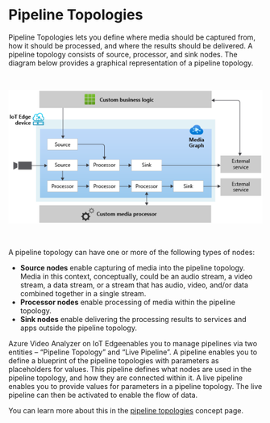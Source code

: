 # Pipeline Topologies

Pipeline Topologies lets you define where media should be captured from, how it should be processed, and where the results should be delivered. A pipeline topology consists of source, processor, and sink nodes. The diagram below provides a graphical representation of a pipeline topology.  

<br>
<p align="center">
  <img src="./images/pipeline.png" title="pipeline topology"/>
</p>
<br>

A pipeline topology can have one or more of the following types of nodes:

* **Source nodes** enable capturing of media into the pipeline topology. Media in this context, conceptually, could be an audio stream, a video stream, a data stream, or a stream that has audio, video, and/or data combined together in a single stream.
* **Processor nodes** enable processing of media within the pipeline topology.
* **Sink nodes** enable delivering the processing results to services and apps outside the pipeline topology.

Azure Video Analyzer on IoT Edgeenables you to manage pipelines via two entities – “Pipeline Topology” and “Live Pipeline”. A pipeline enables you to define a blueprint of the pipeline topologies with parameters as placeholders for values. This pipeline defines what nodes are used in the pipeline topology, and how they are connected within it. A live pipeline enables you to provide values for parameters in a pipeline topology. The live pipeline can then be activated to enable the flow of data.

You can learn more about this in the [pipeline topologies](https://docs.microsoft.com/azure/media-services/live-video-analytics-edge/media-graph-concept) concept page.
